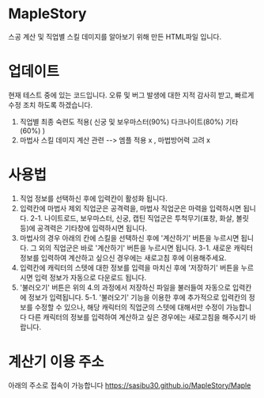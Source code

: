 # MapleStory
스공 계산 및 직업별 스킬 데미지를 알아보기 위해 만든 HTML파일 입니다. 

# 업데이트
현재 테스트 중에 있는 코드입니다. 오류 및 버그 발생에 대한 지적 감사히 받고, 빠르게 수정 조치 하도록 하겠습니다.
 1. 직업별 최종 숙련도 적용(  신궁 및 보우마스터(90%) 다크나이트(80%) 기타(60%) )
 2. 마법사 스킬 데미지 계산 관련 --> 엠플 적용 x , 마법방어력 고려 x

# 사용법
1. 직업 정보를 선택하신 후에 입력칸이 활성화 됩니다.
2. 입력칸에 마법사 제외 직업군은 공격력을, 마법사 직업군은 마력을 입력하시면 됩니다.
 2-1. 나이트로드, 보우마스터, 신궁, 캡틴 직업군은 투척무기(표창, 화살, 볼릿 등)에 공격력은 기타창에 입력하시면 됩니다.
3. 마법사의 경우 아래의 칸에 스킬을 선택하신 후에 '계산하기' 버튼을 누르시면 됩니다. 
   그 외의 직업군은 바로 '계산하기' 버튼을 누르시면 됩니다.
 3-1. 새로운 캐릭터 정보를 입력하여 계산하고 싶으신 경우에는 새로고침 후에 이용해주세요.
4. 입력칸에 캐릭터의 스텟에 대한 정보를 입력을 마치신 후에 '저장하기' 버튼을 누르시면 입력 정보가 자동으로 다운로드 됩니다.
5. '불러오기' 버튼은 위의 4.의 과정에서 저장하신 파일을 불러들여 자동으로 입력칸에 정보가 입력됩니다. 
 5-1. '불러오기' 기능을 이용한 후에 추가적으로 입력칸의 정보를 수정할 수 있으나, 해당 캐릭터의 직업군의 스텟에 대해서만 수정이 가능합니다
       다른 캐릭터의 정보를 입력하여 계산하고 싶은 경우에는 새로고침을 해주시기 바랍니다.

# 계산기 이용 주소
아래의 주소로 접속이 가능합니다
 https://sasibu30.github.io/MapleStory/Maple
